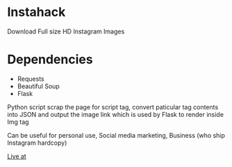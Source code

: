 # Instahack
Download Full size HD Instagram Images 

# Dependencies
* Requests
* Beautiful Soup
* Flask

Python script scrap the page for script tag, convert paticular tag contents into JSON and output the image link which is used by Flask to render inside Img tag

Can be useful for personal use, Social media marketing, Business (who ship Instagram hardcopy)

[Live at](http://bmanish001.pythonanywhere.com "Instahack")


